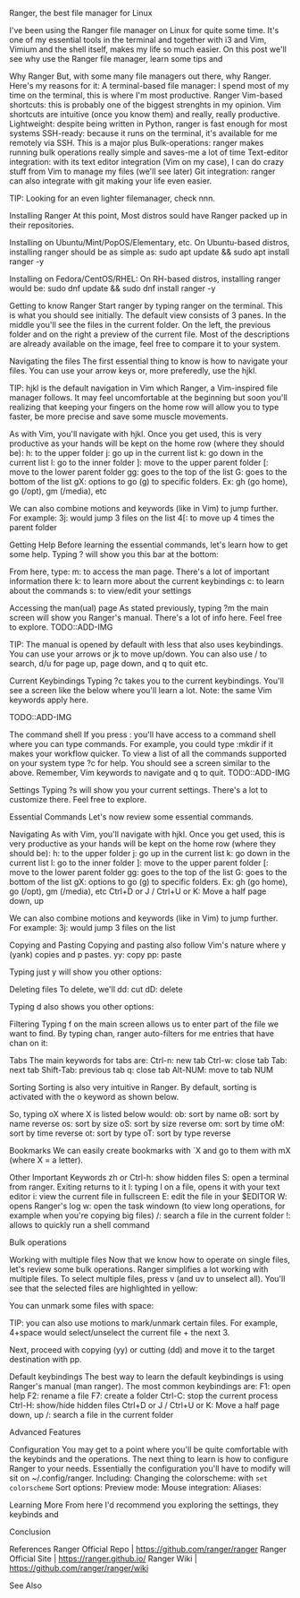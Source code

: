 Ranger, the best file manager for Linux



I've been using the Ranger file manager on Linux for quite some time. It's one of my essential tools in the terminal and together with i3 and Vim, Vimium and the shell itself, makes my life so much easier. On this post we'll see why use the Ranger file manager, learn some tips and 


Why Ranger
But, with some many file managers out there, why Ranger. Here's my reasons for it:
A terminal-based file manager: I spend most of my time on the terminal, this is where I'm most productive. Ranger 
Vim-based shortcuts: this is probably one of the biggest strenghts in my opinion. Vim shortcuts are intuitive (once you know them) and really, really productive.
Lightweight: despite being written in Python, ranger is fast enough for most systems
SSH-ready: because it runs on the terminal, it's available for me remotely via SSH. This is a major plus
Bulk-operations: ranger makes running bulk operations really simple and saves-me a lot of time
Text-editor integration: with its text editor integration (Vim on my case), I can do crazy stuff from Vim to manage my files (we'll see later)
Git integration: ranger can also integrate with git making your life even easier.

TIP: Looking for an even lighter filemanager, check nnn.


Installing Ranger
At this point, Most distros sould have Ranger packed up in their repositories. 

Installing on Ubuntu/Mint/PopOS/Elementary, etc.
On Ubuntu-based distros, installing ranger should be as simple as:
sudo apt update && sudo apt install ranger -y

Installing on Fedora/CentOS/RHEL:
On RH-based distros, installing ranger would be:
sudo dnf update && sudo dnf install ranger -y


Getting to know Ranger
Start ranger by typing ranger on the terminal. This is what you should see initially. The default view consists of 3 panes. In the middle you'll see the files in the current folder. On the left, the previous folder and on the right a preview of the current file. Most of the descriptions are already available on the image, feel free to compare it to your system.




Navigating the files
The first essential thing to know is how to navigate your files. You can use your arrow keys or, more preferedly, use the hjkl.

TIP: hjkl is the default navigation in Vim which Ranger, a Vim-inspired file manager follows. It may feel uncomfortable at the beginning but soon you'll realizing that keeping your fingers on the home row will allow you to type faster, be more precise and save some muscle movements.

As with Vim, you'll navigate with hjkl. Once you get used, this is very productive as your hands will be kept on the home row (where they should be):
h: to the upper folder
j: go up in the current list
k: go down in the current list
l: go to the inner folder
]: move to the upper parent folder
[: move to the lower parent folder
gg: goes to the top of the list
G: goes to the bottom of the list
gX: options to go (g) to specific folders. Ex: gh (go home), go (/opt), gm (/media), etc

We can also combine motions and keywords (like in Vim) to jump further. For example:
3j: would jump 3 files on the list
4[: to move up 4 times the parent folder


Getting Help
Before learning the essential commands, let's learn how to get some help. Typing ? will show you this bar at the bottom:


From here, type:
m: to access the man page. There's a lot of important information there
k: to learn more about the current keybindings
c: to learn about the commands
s: to view/edit your settings

Accessing the man(ual) page
As stated previously, typing ?m the main screen will show you Ranger's manual. There's a lot of info here. Feel free to explore.
TODO::ADD-IMG

TIP: The manual is opened by default with less that also uses keybindings. You can use your arrows or jk to move up/down. You can also use / to search, d/u for page up, page down, and q to quit etc.

Current Keybindings
Typing ?c takes you to the current keybindings. You'll see a screen like the below where you'll learn a lot. Note: the same Vim keywords apply here. 

TODO::ADD-IMG


The command shell
If you press : you'll have access to a command shell where you can type commands. For example, you could type :mkdir <dirname> if it makes your workflow quicker. To view a list of all the commands supported on your system type ?c for help. You should see a screen similar to the above. Remember, Vim keywords to navigate and q to quit.
TODO::ADD-IMG


Settings
Typing ?s will show you your current settings. There's a lot to customize there. Feel free to explore.


Essential Commands
Let's now review some essential commands.

Navigating
As with Vim, you'll navigate with hjkl. Once you get used, this is very productive as your hands will be kept on the home row (where they should be):
h: to the upper folder
j: go up in the current list
k: go down in the current list
l: go to the inner folder
]: move to the upper parent folder
[: move to the lower parent folder
gg: goes to the top of the list
G: goes to the bottom of the list
gX: options to go (g) to specific folders. Ex: gh (go home), go (/opt), gm (/media), etc
Ctrl+D or J / Ctrl+U or K: Move a half page down, up

We can also combine motions and keywords (like in Vim) to jump further. For example:
3j: would jump 3 files on the list

Copying and Pasting
Copying and pasting also follow Vim's nature where y (yank) copies and p pastes.
yy: copy
pp: paste

Typing just y will show you other options:



Deleting files
To delete, we'll 
dd: cut
dD: delete

Typing d also shows you other options:

Filtering
Typing f on the main screen allows us to enter part of the file we want to find. By typing chan, ranger auto-filters for me entries that have chan on it:




Tabs
The main keywords for tabs are:
Ctrl-n: new tab
Ctrl-w: close tab
Tab: next tab
Shift-Tab: previous tab
q: close tab
Alt-NUM: move to tab NUM


Sorting
Sorting is also very intuitive in Ranger. By default, sorting is activated with the o keyword as shown below.

So, typing oX where X is listed below would:
ob: sort by name
oB: sort by name reverse 
os: sort by size
oS: sort by size reverse
om: sort by time
oM: sort by time reverse
ot: sort by type
oT: sort by type reverse

Bookmarks
We can easily create bookmarks with `X and go to them with mX (where X = a letter). 

Other Important Keywords
zh or Ctrl-h: show hidden files
S: open a terminal from ranger. Exiting returns to it
l: typing l on a file, opens it with your text editor
i: view the current file in fullscreen
E: edit the file in your $EDITOR
W: opens Ranger's log
w: open the task windown (to view long operations, for example when you're copying big files)
/: search a file in the current folder
!: allows to quickly run a shell command

Bulk operations

Working with multiple files
Now that we know how to operate on single files, let's review some bulk operations. Ranger simplifies a lot working with multiple files. To select multiple files, press v (and uv to unselect all). You'll see that the selected files are highlighted in yellow:


You can unmark some files with space:


TIP: you can also use motions to mark/unmark certain files. For example, 4+space would select/unselect the current file + the next 3.


Next, proceed with copying (yy) or cutting (dd) and move it to the target destination with pp.









Default keybindings
The best way to learn the default keybindings is using Ranger's manual (man ranger). The most common keybindings are:
F1: open help
F2: rename a file
F7: create a folder
Ctrl-C: stop the current process
Ctrl-H: show/hide hidden files
Ctrl+D or J / Ctrl+U or K: Move a half page down, up
/: search a file in the current folder



Advanced Features


Configuration
You may get to a point where you'll be quite comfortable with the keybinds and the operations. The next thing to learn is how to configure Ranger to your needs. Essentially the configuration you'll have to modify will sit on ~/.config/ranger. Including:
Changing the colorscheme: with  `set colorscheme`
Sort options: 
Preview mode: 
Mouse integration: 
Aliases: 






Learning More
From here I'd recommend you exploring the settings, they keybinds and 

Conclusion


References
Ranger Official Repo | https://github.com/ranger/ranger
Ranger Official Site | https://ranger.github.io/
Ranger Wiki | https://github.com/ranger/ranger/wiki

See Also
